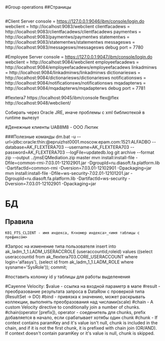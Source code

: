 #Group operations
##Страницы
##

#Client
Server console   =	https://127.0.0.1:9046/ibm/console/login.do
webclient		 =	http://localhost:9083/webclient
clientfacadews   =	http://localhost:9083/clientfacadews/clientfacadews
paymentws        =	http://localhost:9083/paymentws/paymentws
statementws      =	http://localhost:9083/statementws/statementws
messagesws       =	http://localhost:9083/messagesws/messagesws
debug port       =	7780

#Employee
Server console   =	https://127.0.0.1:9047/ibm/console/login.do
webclient		 =	http://localhost:9084/webclient
employeefacadews =	http://localhost:9084/employeefacadews/employeefacadews 
linkadminws      =	http://localhost:9084/linkadminws/linkadminws 
dictionariesws   =	http://localhost:9084/dictionariesws/dictionariesws 
notificationsws  =	http://localhost:9084/notificationsws/notificationsws 
mqadapterws      =	http://localhost:9084/mqadapterws/mqadapterws 
debug port       =	7781



#flextera7
https://localhost:9045/ibm/console	flex@flex
http://localhost:9048/webclient/

Собирать через Oracle JRE, иначе проблемы с xml библиотекой в runtime вылезут


#Денежные клиенты
UAB8M8 - ООО Лютик

###Полезные команды
dm.bat -u --url=jdbc:oracle:thin:@epruizhst0001.moscow.epam.com:1521:ALFADBO --database=AK_FLEXTERA703 --username=AK_FLEXTERA703 --password=AK_FLEXTERA703 --logFile=updatedb.log
git archive --format zip --output ../jmsEQMediation.zip master 
mvn install:install-file -Dfile=common-rmi-7.03.01-12102901.jar -DgroupId=ru.diasoft.fa.platform.lib -DartifactId=common-rmi -Dversion=7.03.01-12102901 -Dpackaging=jar
mvn install:install-file -Dfile=ws-security-7.02.01-12101201.jar -DgroupId=ru.diasoft.fa.platform.lib -DartifactId=ws-security -Dversion=7.03.01-12102901 -Dpackaging=jar

# БД
## Правила
	K01_FTS_CLIENT - имя индекса, K<номер индекса>_<имя таблицы с префиксом>


#Запрос на изменение типа пользователя
insert into ak_ladm_1_1.LADM_USERACCROLE (useraccountid,roleid) 
	values ((select useraccountid from ak_flextera703.CORE_USERACCOUNT where login='alfasys'),
		(select id from ak_ladm_1_1.LADM_ROLE where sysname='SysRole')); 
commit;

#поставить колонку id у таблицы для работы выделенения



#Cayenne Velocity:
	$value - ссылка на входной параметр в мапе
	#result - преобразование результата запроса в DataRow с проверкой типа (ResultSet -> DO)
	#bind	-	привязка к значению, может раскрывать коллекции, выполнять преобразования над числами(scale)
	#chain	-	A custom Velocity directive to conditionally join a number of chunks. #chain(operator [prefix]), operator - соеденитель для chunks, prefix добавляется в начало, если срабатывает хотябы один chunk
	#chunk	-	If context contains paramKey and it's value isn't null, chunk is included in the chain, and if it is not the first chunk, it is prefixed with chain join (OR/AND). If context doesn't contain paramKey or it's value is null, chunk is skipped. 